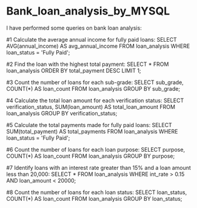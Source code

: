 # Bank_loan_analysis_by_MYSQL
I have performed some queries on bank loan analysis:


#1 Calculate the average annual income for fully paid loans:
SELECT AVG(annual_income) AS avg_annual_income 
FROM  loan_analysis
WHERE loan_status = 'Fully Paid';

#2 Find the loan with the highest total payment:
SELECT * FROM loan_analysis
ORDER BY total_payment DESC 
LIMIT 1;

#3 Count the number of loans for each sub-grade:
SELECT sub_grade, COUNT(*) AS loan_count 
FROM loan_analysis
GROUP BY sub_grade;

#4 Calculate the total loan amount for each verification status:
SELECT verification_status, SUM(loan_amount) AS total_loan_amount 
FROM loan_analysis 
GROUP BY verification_status;

#5 Calculate the total payments made for fully paid loans:
SELECT SUM(total_payment) AS total_payments 
FROM loan_analysis 
WHERE loan_status = 'Fully Paid';

#6 Count the number of loans for each loan purpose:
SELECT purpose, COUNT(*) AS loan_count 
FROM loan_analysis 
GROUP BY purpose;

#7 Identify loans with an interest rate greater than 15% and a loan amount less than 20,000:
SELECT * 
FROM loan_analysis 
WHERE int_rate > 0.15 AND loan_amount < 20000;

#8 Count the number of loans for each loan status:
SELECT loan_status, COUNT(*) AS loan_count 
FROM loan_analysis 
GROUP BY loan_status;
